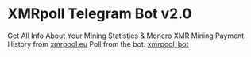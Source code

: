 # XMRpoll Telegram Bot v2.0
Get All Info About Your Mining Statistics & Monero XMR Mining Payment History from [xmrpool.eu](https://web.xmrpool.eu/) Poll from the bot:
[xmrpool_bot](http://t.me/xmrpool_eu_bot)
